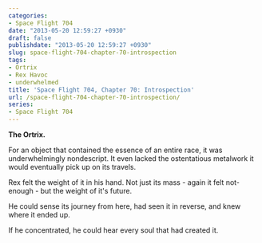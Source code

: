 ```yaml
---
categories:
- Space Flight 704
date: "2013-05-20 12:59:27 +0930"
draft: false
publishdate: "2013-05-20 12:59:27 +0930"
slug: space-flight-704-chapter-70-introspection
tags:
- Ortrix
- Rex Havoc
- underwhelmed
title: 'Space Flight 704, Chapter 70: Introspection'
url: /space-flight-704-chapter-70-introspection/
series:
- Space Flight 704
---
```

**The Ortrix.**

For an object that contained the essence of an entire race, it was underwhelmingly nondescript. It even lacked the ostentatious metalwork it would eventually pick up on its travels.

Rex felt the weight of it in his hand. Not just its mass - again it felt not-enough - but the weight of it's future.

He could sense its journey from here, had seen it in reverse, and knew where it ended up.

If he concentrated, he could hear every soul that had created it.
